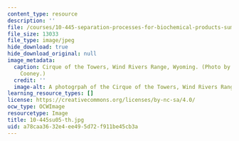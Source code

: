 ```yaml
---
content_type: resource
description: ''
file: /courses/10-445-separation-processes-for-biochemical-products-summer-2005/a78caa3632e4ee495d72f911be45cb3a_10-445su05-th.jpg
file_size: 13033
file_type: image/jpeg
hide_download: true
hide_download_original: null
image_metadata:
  caption: Cirque of the Towers, Wind Rivers Range, Wyoming. (Photo by Prof. Charles
    Cooney.)
  credit: ''
  image-alt: A photogrpah of the Cirque of the Towers, Wind Rivers Range, Wyoming.
learning_resource_types: []
license: https://creativecommons.org/licenses/by-nc-sa/4.0/
ocw_type: OCWImage
resourcetype: Image
title: 10-445su05-th.jpg
uid: a78caa36-32e4-ee49-5d72-f911be45cb3a
---
```

